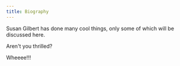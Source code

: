 ```yaml
---
title: Biography
---
```


Susan Gilbert has done many cool things, only some of which will be discussed here.

Aren't you thrilled?

Wheeee!!!